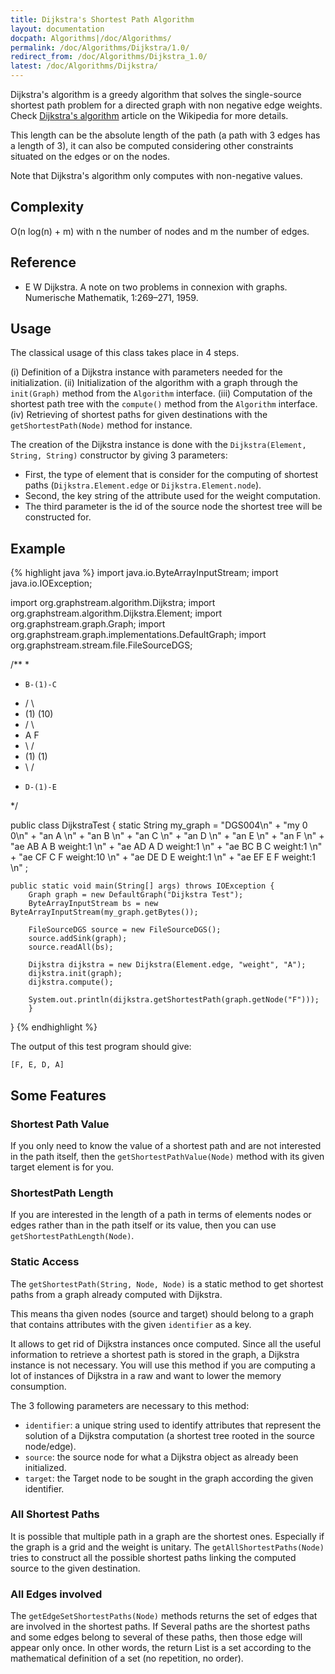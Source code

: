 ```yaml
---
title: Dijkstra's Shortest Path Algorithm
layout: documentation
docpath: Algorithms|/doc/Algorithms/
permalink: /doc/Algorithms/Dijkstra/1.0/
redirect_from: /doc/Algorithms/Dijkstra_1.0/
latest: /doc/Algorithms/Dijkstra/
---
```


Dijkstra's algorithm is a greedy algorithm that solves the single-source
shortest path problem for a directed graph with non negative edge weights.
Check [Dijkstra's algorithm](http://en.wikipedia.org/wiki/Dijkstra%27s_algorithm) article on the Wikipedia for more details.

This length can be the absolute length of the path (a path with 3 edges has
a length of 3), it can also be computed considering other constraints
situated on the edges or on the nodes.

Note that Dijkstra's algorithm only computes with non-negative values.


## Complexity

O(n log(n) + m) with n the number of nodes and m the number of edges.

## Reference

- E W Dijkstra. A note on two problems in connexion with graphs. Numerische Mathematik, 1:269–271, 1959.


## Usage

The classical usage of this class takes place in 4 steps. 

(i) Definition of a Dijkstra instance with parameters needed for the initialization.
(ii) Initialization of the algorithm with a graph through the ``init(Graph)`` method from the ``Algorithm`` interface.
(iii) Computation of the shortest path tree with the ``compute()`` method from the ``Algorithm`` interface.
(iv) Retrieving of shortest paths for given destinations with the ``getShortestPath(Node)`` method for instance.


The creation of the Dijkstra instance is done with the ``Dijkstra(Element, String, String)`` constructor by giving 3 parameters:

- First, the type of element that is consider for the computing of shortest paths (``Dijkstra.Element.edge`` or ``Dijkstra.Element.node``).
- Second, the key string of the attribute used for the weight computation.
- The third parameter is the id of the source node the shortest tree will be constructed for.


## Example

{% highlight java %}
 import java.io.ByteArrayInputStream;
 import java.io.IOException;
 
 import org.graphstream.algorithm.Dijkstra;
 import org.graphstream.algorithm.Dijkstra.Element;
 import org.graphstream.graph.Graph;
 import org.graphstream.graph.implementations.DefaultGraph;
 import org.graphstream.stream.file.FileSourceDGS;
 
 /**
  * 
  *     B-(1)-C
  *    /       \
  *  (1)       (10)
  *  /           \
  * A             F
  *  \           /
  *  (1)       (1)
  *    \       /
  *     D-(1)-E
  */
 
 public class DijkstraTest {
 	static String my_graph = 
 		"DGS004\n" 
 		+ "my 0 0\n" 
 		+ "an A \n" 
 		+ "an B \n"
 		+ "an C \n"
 		+ "an D \n"
 		+ "an E \n"
 		+ "an F \n"
 		+ "ae AB A B weight:1 \n"
 		+ "ae AD A D weight:1 \n"
 		+ "ae BC B C weight:1 \n"
 		+ "ae CF C F weight:10 \n"
 		+ "ae DE D E weight:1 \n"
 		+ "ae EF E F weight:1 \n"
 		;
 
 	public static void main(String[] args) throws IOException {
 		Graph graph = new DefaultGraph("Dijkstra Test");
 		ByteArrayInputStream bs = new ByteArrayInputStream(my_graph.getBytes());
 		
 		FileSourceDGS source = new FileSourceDGS();
 		source.addSink(graph);
 		source.readAll(bs);
 		
 		Dijkstra dijkstra = new Dijkstra(Element.edge, "weight", "A");
 		dijkstra.init(graph);
 		dijkstra.compute();
 		
 		System.out.println(dijkstra.getShortestPath(graph.getNode("F")));
 		}
 }
{% endhighlight %}

The output of this test program should give:

	[F, E, D, A]


## Some Features

### Shortest Path Value

If you only need to know the value of a shortest path and are not interested in the path itself, then the ``getShortestPathValue(Node)`` method with its given target element is for you.


### ShortestPath Length

If you are interested in the length of a path in terms of elements nodes or edges rather than in the path itself or its value, then you can use ``getShortestPathLength(Node)``. 


### Static Access

The ``getShortestPath(String, Node, Node)`` is a static method to get shortest paths from a graph already computed with Dijkstra.

This means tha given nodes (source and target) should belong to a
graph that contains attributes with the given ``identifier`` as
a key.

It allows to get rid of Dijkstra instances once computed. Since all
the useful information to retrieve a shortest path is stored in the
graph, a Dijkstra instance is not necessary. You will use this method if
you are computing a lot of instances of Dijkstra in a raw and want to
lower the memory consumption.


The 3 following parameters are necessary to this method:

- ``identifier``: a unique string used to identify attributes that represent the solution of a Dijkstra computation (a shortest tree rooted in the source node/edge).
- ``source``: the source node for what a Dijkstra object as already been initialized.
- ``target``: the Target node to be sought in the graph according the given identifier.


### All Shortest Paths

It is possible that multiple path in a graph are the shortest ones. Especially if the graph is a grid and the weight is unitary.  The ``getAllShortestPaths(Node)`` tries to construct all the possible shortest paths linking the computed source to the given destination.


### All Edges involved

The ``getEdgeSetShortestPaths(Node)`` methods returns the set of edges that are involved in the shortest paths. If Several paths are the shortest paths and some edges belong to several of these paths, then those edge will appear only once. In other words, the return List is a set according to the mathematical definition of a set (no repetition, no order).

